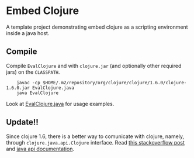 # Embed Clojure

A template project demonstrating embed clojure as a scripting environment inside
a java host.

## Compile

Compile  `EvalClojure` and with `clojure.jar` (and optionally other 
required jars) on the `CLASSPATH`.

        javac -cp $HOME/.m2/repository/org/clojure/clojure/1.6.0/clojure-1.6.0.jar EvalClojure.java
        java EvalClojure


Look at [EvalClojure.java][4] for usage examples. 

## Update!!

Since clojure 1.6, there is a better way to comunicate with clojure, namely, through `clojure.java.api.Clojure` interface.
Read [this stackoverflow post][5] and [java api documentation][6].


[1]: http://blog.jayfields.com/2011/12/clojure-java-interop.html
[2]: http://stackoverflow.com/questions/7708402/passing-objects-from-java-to-a-clojure-eval
[3]: http://stackoverflow.com/questions/14987910/java-clojure-java
[4]: https://github.com/alesk/embed-clojure/blob/master/EvalClojure.java#L23
[5]: http://stackoverflow.com/questions/2181774/calling-clojure-from-java/23555959#23555959
[6]: http://clojure.github.io/clojure/javadoc/clojure/java/api/package-summary.html
